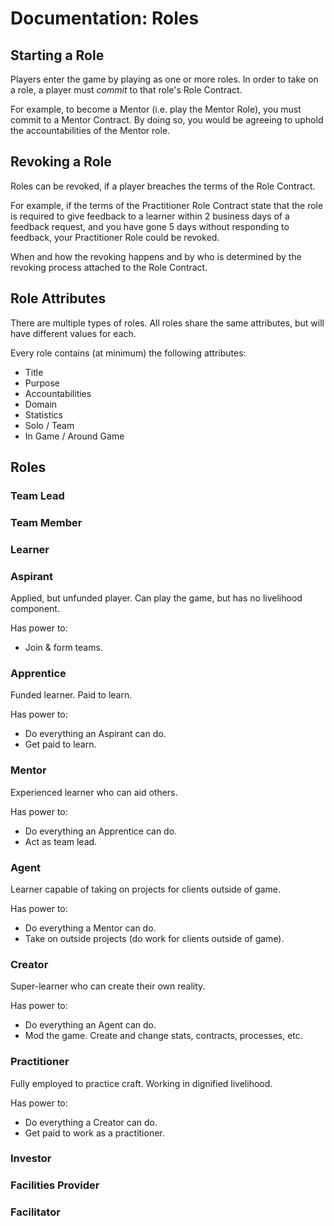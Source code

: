 # Documentation: Roles

## Starting a Role

Players enter the game by playing as one or more roles. In order to take on a role, a player must _commit_ to that role's Role Contract.

For example, to become a Mentor (i.e. play the Mentor Role), you must commit to a Mentor Contract. By doing so, you would be agreeing to uphold the accountabilities of the Mentor role.

## Revoking a Role

Roles can be revoked, if a player breaches the terms of the Role Contract.

For example, if the terms of the Practitioner Role Contract state that the role is required to give feedback to a learner within 2 business days of a feedback request, and you have gone 5 days without responding to feedback, your Practitioner Role could be revoked.

When and how the revoking happens and by who is determined by the revoking process attached to the Role Contract.

## Role Attributes

There are multiple types of roles. All roles share the same attributes, but will have different values for each.

Every role contains (at minimum) the following attributes:

- Title
- Purpose
- Accountabilities
- Domain
- Statistics
- Solo / Team
- In Game / Around Game

## Roles

### Team Lead
<!-- TODO: define role -->

### Team Member
<!-- TODO: define role -->

### Learner
<!-- TODO: define role -->

### Aspirant
Applied, but unfunded player. Can play the game, but has no livelihood component.

Has power to:
- Join & form teams.

<!-- TODO: define role -->

### Apprentice
Funded learner. Paid to learn.

Has power to:
- Do everything an Aspirant can do.
- Get paid to learn.

<!-- TODO: define role -->

### Mentor
Experienced learner who can aid others.

Has power to:
- Do everything an Apprentice can do.
- Act as team lead.

<!-- TODO: define role -->

### Agent
Learner capable of taking on projects for clients outside of game.

Has power to:
- Do everything a Mentor can do.
- Take on outside projects (do work for clients outside of game).

<!-- TODO: define role -->

### Creator
Super-learner who can create their own reality.

Has power to:
- Do everything an Agent can do.
- Mod the game. Create and change stats, contracts, processes, etc.

<!-- TODO: define role -->

### Practitioner
Fully employed to practice craft. Working in dignified livelihood.

Has power to:
- Do everything a Creator can do.
- Get paid to work as a practitioner.

<!-- TODO: define role -->

### Investor
<!-- TODO: define role -->

### Facilities Provider
<!-- TODO: define role -->

### Facilitator
<!-- TODO: define role -->

